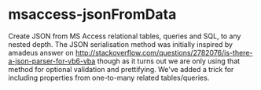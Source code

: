 # msaccess-jsonFromData
Create JSON from MS Access relational tables, queries and SQL, to any nested depth.
The JSON serialisation method was initially inspired by amadeus answer on
http://stackoverflow.com/questions/2782076/is-there-a-json-parser-for-vb6-vba
though as it turns out we are only using that method for optional validation and prettifying.
We've added a trick for including properties from one-to-many related tables/queries.
